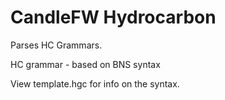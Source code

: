 # CandleFW Hydrocarbon


Parses HC Grammars.

HC grammar - based on BNS syntax
 
View template.hgc for info on the syntax.
